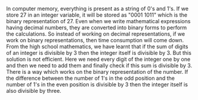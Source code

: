 In computer memory, everything is present as a string of 0's and 1's. If we store 27 in an integer variable, it will be stored 
as "0001 1011" which is the binary representation of 27. Even when we write mathematical expressions having decimal numbers, they are converted into binary forms to perform the calculations. So instead of working on decimal representations, if we work on binary representations, then time consumption will come down.
From the high school mathematics, we have learnt that if the sum of digits of an integer is divisible by 3 then the integer itself is divisible by 3. But this solution is not efficient. Here we need every digit of the integer one by one and then we need to add them and finally check if this sum is divisible by 3.
There is a way which works on the binary representation of the number. If the difference between the number of 1's in the odd position and the number of 1's in the even position is divisible by 3 then the integer itself is also divisible by three.
